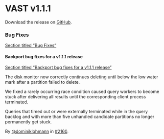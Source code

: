 # VAST v1.1.1

Download the release on [GitHub](https://github.com/tenzir/tenzir/releases/tag/v1.1.1).

### Bug Fixes

[Section titled “Bug Fixes”](#bug-fixes)

#### Backport bug fixes for a v1.1.1 release

[Section titled “Backport bug fixes for a v1.1.1 release”](#backport-bug-fixes-for-a-v111-release)

The disk monitor now correctly continues deleting until below the low water mark after a partition failed to delete.

We fixed a rarely occurring race condition caused query workers to become stuck after delivering all results until the corresponding client process terminated.

Queries that timed out or were externally terminated while in the query backlog and with more than five unhandled candidate partitions no longer permanently get stuck.

By [@dominiklohmann](https://github.com/dominiklohmann) in [#2160](https://github.com/tenzir/tenzir/pull/2160).